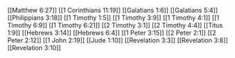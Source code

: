 [[Matthew 6:27]]
[[1 Corinthians 11:19]]
[[Galatians 1:6]]
[[Galatians 5:4]]
[[Philippians 3:18]]
[[1 Timothy 1:5]]
[[1 Timothy 3:9]]
[[1 Timothy 4:1]]
[[1 Timothy 6:9]]
[[1 Timothy 6:21]]
[[2 Timothy 3:1]]
[[2 Timothy 4:4]]
[[Titus 1:9]]
[[Hebrews 3:14]]
[[Hebrews 6:4]]
[[1 Peter 3:15]]
[[2 Peter 2:1]]
[[2 Peter 2:12]]
[[1 John 2:19]]
[[Jude 1:10]]
[[Revelation 3:3]]
[[Revelation 3:8]]
[[Revelation 3:10]]
